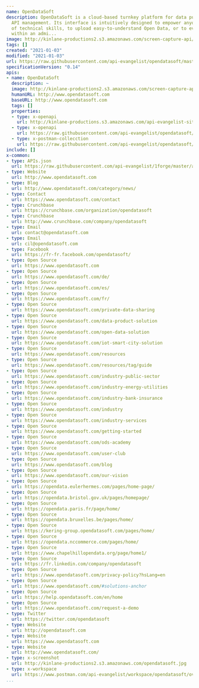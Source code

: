 ```yaml
---
name: OpenDataSoft
description: OpenDataSoft is a cloud-based turnkey platform for data publishing and
  API management. Its interface is intuitively designed to empower anyone, regardless
  of technical skills, to upload easy-to-understand Open Data, or to even share data
  within an admi...
image: http://kinlane-productions2.s3.amazonaws.com/screen-capture-api/2716-opendatasoft.jpg
tags: []
created: "2021-01-03"
modified: "2021-01-03"
url: https://raw.githubusercontent.com/api-evangelist/opendatasoft/master/apis.json
specificationVersion: "0.14"
apis:
- name: OpenDataSoft
  description: ~
  image: http://kinlane-productions2.s3.amazonaws.com/screen-capture-api/2716-opendatasoft.jpg
  humanURL: http://www.opendatasoft.com
  baseURL: http://www.opendatasoft.com
  tags: []
  properties:
  - type: x-openapi
    url: http://kinlane-productions.s3.amazonaws.com/api-evangelist-site/company/openapis/opendatasoft.json
  - type: x-openapi
    url: https://raw.githubusercontent.com/api-evangelist/opendatasoft/master/opendatasoft-openapi.json
  - type: x-postman-collecction
    url: https://raw.githubusercontent.com/api-evangelist/opendatasoft/master/opendatasoft-postman-collection.json
include: []
x-common:
- type: APIs.json
  url: https://raw.githubusercontent.com/api-evangelist/1forge/master/apis.json
- type: Website
  url: http://www.opendatasoft.com
- type: Blog
  url: http://www.opendatasoft.com/category/news/
- type: Contact
  url: https://www.opendatasoft.com/contact
- type: Crunchbase
  url: https://crunchbase.com/organization/opendatasoft
- type: Crunchbase
  url: http://www.crunchbase.com/company/opendatasoft
- type: Email
  url: contact@opendatasoft.com
- type: Email
  url: cil@opendatasoft.com
- type: Facebook
  url: https://fr-fr.facebook.com/opendatasoft/
- type: Open Source
  url: https://www.opendatasoft.com
- type: Open Source
  url: https://www.opendatasoft.com/de/
- type: Open Source
  url: https://www.opendatasoft.com/es/
- type: Open Source
  url: https://www.opendatasoft.com/fr/
- type: Open Source
  url: https://www.opendatasoft.com/private-data-sharing
- type: Open Source
  url: https://www.opendatasoft.com/data-product-solution
- type: Open Source
  url: https://www.opendatasoft.com/open-data-solution
- type: Open Source
  url: https://www.opendatasoft.com/iot-smart-city-solution
- type: Open Source
  url: https://www.opendatasoft.com/resources
- type: Open Source
  url: https://www.opendatasoft.com/resources/tag/guide
- type: Open Source
  url: https://www.opendatasoft.com/industry-public-sector
- type: Open Source
  url: https://www.opendatasoft.com/industry-energy-utilities
- type: Open Source
  url: https://www.opendatasoft.com/industry-bank-insurance
- type: Open Source
  url: https://www.opendatasoft.com/industry
- type: Open Source
  url: https://www.opendatasoft.com/industry-services
- type: Open Source
  url: https://www.opendatasoft.com/getting-started
- type: Open Source
  url: https://www.opendatasoft.com/ods-academy
- type: Open Source
  url: https://www.opendatasoft.com/user-club
- type: Open Source
  url: https://www.opendatasoft.com/blog
- type: Open Source
  url: https://www.opendatasoft.com/our-vision
- type: Open Source
  url: https://opendata.eulerhermes.com/pages/home-page/
- type: Open Source
  url: https://opendata.bristol.gov.uk/pages/homepage/
- type: Open Source
  url: https://opendata.paris.fr/page/home/
- type: Open Source
  url: https://opendata.bruxelles.be/pages/home/
- type: Open Source
  url: https://kering-group.opendatasoft.com/pages/home/
- type: Open Source
  url: https://opendata.nccommerce.com/pages/home/
- type: Open Source
  url: https://www.chapelhillopendata.org/page/home1/
- type: Open Source
  url: https://fr.linkedin.com/company/opendatasoft
- type: Open Source
  url: https://www.opendatasoft.com/privacy-policy?hsLang=en
- type: Open Source
  url: https://www.opendatasoft.com/#solutions-anchor
- type: Open Source
  url: https://help.opendatasoft.com/en/home
- type: Open Source
  url: https://www.opendatasoft.com/request-a-demo
- type: Twitter
  url: https://twitter.com/opendatasoft
- type: Website
  url: http://opendatasoft.com
- type: Website
  url: https://www.opendatasoft.com
- type: Website
  url: http://www.opendatasoft.com/
- type: x-screenshot
  url: http://kinlane-productions2.s3.amazonaws.com/opendatasoft.jpg
- type: x-workspace
  url: https://www.postman.com/api-evangelist/workspace/opendatasoft/overview
...
```

